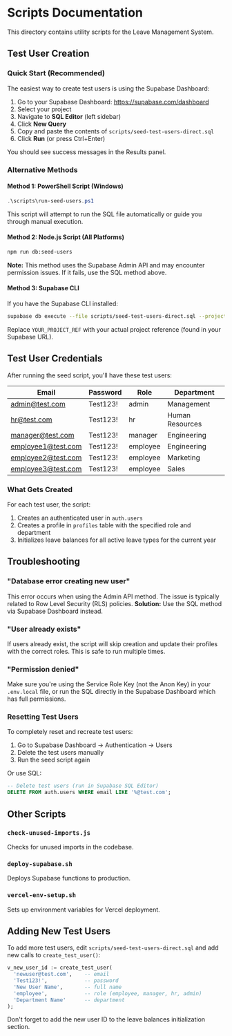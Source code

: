 # Scripts Documentation

This directory contains utility scripts for the Leave Management System.

## Test User Creation

### Quick Start (Recommended)

The easiest way to create test users is using the Supabase Dashboard:

1. Go to your Supabase Dashboard: https://supabase.com/dashboard
2. Select your project
3. Navigate to **SQL Editor** (left sidebar)
4. Click **New Query**
5. Copy and paste the contents of `scripts/seed-test-users-direct.sql`
6. Click **Run** (or press Ctrl+Enter)

You should see success messages in the Results panel.

### Alternative Methods

#### Method 1: PowerShell Script (Windows)

```powershell
.\scripts\run-seed-users.ps1
```

This script will attempt to run the SQL file automatically or guide you through manual execution.

#### Method 2: Node.js Script (All Platforms)

```bash
npm run db:seed-users
```

**Note:** This method uses the Supabase Admin API and may encounter permission issues. If it fails, use the SQL method above.

#### Method 3: Supabase CLI

If you have the Supabase CLI installed:

```bash
supabase db execute --file scripts/seed-test-users-direct.sql --project-ref YOUR_PROJECT_REF
```

Replace `YOUR_PROJECT_REF` with your actual project reference (found in your Supabase URL).

## Test User Credentials

After running the seed script, you'll have these test users:

| Email | Password | Role | Department |
|-------|----------|------|------------|
| admin@test.com | Test123! | admin | Management |
| hr@test.com | Test123! | hr | Human Resources |
| manager@test.com | Test123! | manager | Engineering |
| employee1@test.com | Test123! | employee | Engineering |
| employee2@test.com | Test123! | employee | Marketing |
| employee3@test.com | Test123! | employee | Sales |

### What Gets Created

For each test user, the script:
1. Creates an authenticated user in `auth.users`
2. Creates a profile in `profiles` table with the specified role and department
3. Initializes leave balances for all active leave types for the current year

## Troubleshooting

### "Database error creating new user"

This error occurs when using the Admin API method. The issue is typically related to Row Level Security (RLS) policies. **Solution:** Use the SQL method via Supabase Dashboard instead.

### "User already exists"

If users already exist, the script will skip creation and update their profiles with the correct roles. This is safe to run multiple times.

### "Permission denied"

Make sure you're using the Service Role Key (not the Anon Key) in your `.env.local` file, or run the SQL directly in the Supabase Dashboard which has full permissions.

### Resetting Test Users

To completely reset and recreate test users:

1. Go to Supabase Dashboard → Authentication → Users
2. Delete the test users manually
3. Run the seed script again

Or use SQL:

```sql
-- Delete test users (run in Supabase SQL Editor)
DELETE FROM auth.users WHERE email LIKE '%@test.com';
```

## Other Scripts

### `check-unused-imports.js`
Checks for unused imports in the codebase.

### `deploy-supabase.sh`
Deploys Supabase functions to production.

### `vercel-env-setup.sh`
Sets up environment variables for Vercel deployment.

## Adding New Test Users

To add more test users, edit `scripts/seed-test-users-direct.sql` and add new calls to `create_test_user()`:

```sql
v_new_user_id := create_test_user(
  'newuser@test.com',    -- email
  'Test123!',            -- password
  'New User Name',       -- full name
  'employee',            -- role (employee, manager, hr, admin)
  'Department Name'      -- department
);
```

Don't forget to add the new user ID to the leave balances initialization section.
